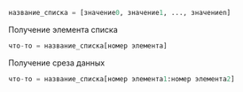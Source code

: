 ```python
название_списка = [значение0, значение1, ..., значениеn]
```
Получение элемента списка
```python
что-то = название_списка[номер элемента]
```
Получение среза данных
```python
что-то = название_списка[номер элемента1:номер элемента2]
```
